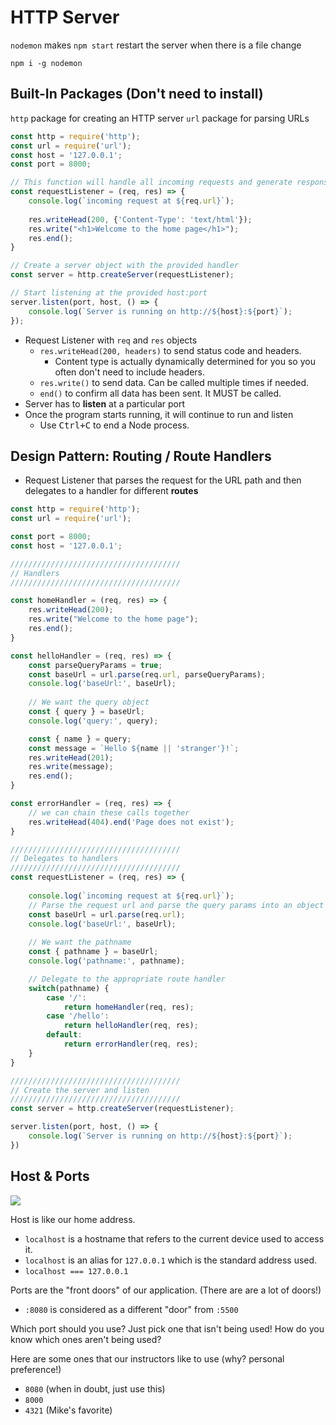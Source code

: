 # HTTP Server

`nodemon` makes `npm start` restart the server when there is a file change

```
npm i -g nodemon
```

## Built-In Packages (Don't need to install)

`http` package for creating an HTTP server
`url` package for parsing URLs

```js
const http = require('http');
const url = require('url');
const host = '127.0.0.1';
const port = 8000;

// This function will handle all incoming requests and generate responses
const requestListener = (req, res) => { 
    console.log(`incoming request at ${req.url}`);
    
    res.writeHead(200, {'Content-Type': 'text/html'});
    res.write("<h1>Welcome to the home page</h1>");
    res.end();
}

// Create a server object with the provided handler
const server = http.createServer(requestListener);

// Start listening at the provided host:port
server.listen(port, host, () => {
    console.log(`Server is running on http://${host}:${port}`);
});
```

* Request Listener with `req` and `res` objects
    * `res.writeHead(200, headers)` to send status code and headers.
        * Content type is actually dynamically determined for you so you often don't need to include headers.
    * `res.write()` to send data. Can be called multiple times if needed.
    * `end()` to confirm all data has been sent. It MUST be called.
* Server has to **listen** at a particular port
* Once the program starts running, it will continue to run and listen
    * Use <kbd>Ctrl+C</kbd> to end a Node process.

## Design Pattern: Routing / Route Handlers
* Request Listener that parses the request for the URL path and then delegates to a handler for different **routes**

```js
const http = require('http');
const url = require('url');

const port = 8000;
const host = '127.0.0.1';

//////////////////////////////////////
// Handlers
//////////////////////////////////////

const homeHandler = (req, res) => {
    res.writeHead(200);
    res.write("Welcome to the home page");
    res.end();
}

const helloHandler = (req, res) => {
    const parseQueryParams = true;
    const baseUrl = url.parse(req.url, parseQueryParams);
    console.log('baseUrl:', baseUrl);
    
    // We want the query object
    const { query } = baseUrl;
    console.log('query:', query);

    const { name } = query;
    const message = `Hello ${name || 'stranger'}!`;
    res.writeHead(201);
    res.write(message);
    res.end();
}

const errorHandler = (req, res) => {
    // we can chain these calls together
    res.writeHead(404).end('Page does not exist');
}

//////////////////////////////////////
// Delegates to handlers
//////////////////////////////////////
const requestListener = (req, res) => {
    
    console.log(`incoming request at ${req.url}`);
    // Parse the request url and parse the query params into an object
    const baseUrl = url.parse(req.url);
    console.log('baseUrl:', baseUrl);
    
    // We want the pathname 
    const { pathname } = baseUrl;
    console.log('pathname:', pathname);

    // Delegate to the appropriate route handler
    switch(pathname) {
        case '/':
            return homeHandler(req, res);
        case '/hello':
            return helloHandler(req, res);
        default:
            return errorHandler(req, res);
    }
}

//////////////////////////////////////
// Create the server and listen
//////////////////////////////////////
const server = http.createServer(requestListener);

server.listen(port, host, () => { 
    console.log(`Server is running on http://${host}:${port}`);
})
```

## Host & Ports

![](img/host-port.png)

Host is like our home address.

* `localhost` is a hostname that refers to the current device used to access it. 
* `localhost` is an alias for `127.0.0.1` which is the standard address used. 
* `localhost === 127.0.0.1`

Ports are the "front doors" of our application. (There are are a lot of doors!)

* `:8080` is considered as a different "door" from `:5500`

Which port should you use? Just pick one that isn't being used! How do you know which ones aren't being used?

Here are some ones that our instructors like to use (why? personal preference!)
* `8080` (when in doubt, just use this)
* `8000` 
* `4321` (Mike's favorite)